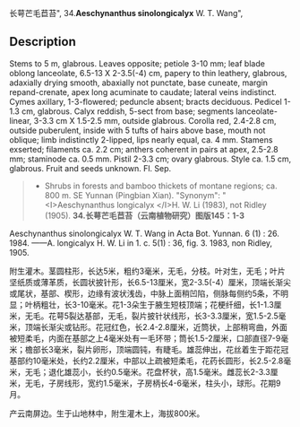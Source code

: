 长萼芒毛苣苔",
34.**Aeschynanthus sinolongicalyx** W. T. Wang",

## Description
Stems to 5 m, glabrous. Leaves opposite; petiole 3-10 mm; leaf blade oblong lanceolate, 6.5-13 X 2-3.5(-4) cm, papery to thin leathery, glabrous, adaxially drying smooth, abaxially not punctate, base cuneate, margin repand-crenate, apex long acuminate to caudate; lateral veins indistinct. Cymes axillary, 1-3-flowered; peduncle absent; bracts deciduous. Pedicel 1-1.3 cm, glabrous. Calyx reddish, 5-sect from base; segments lanceolate-linear, 3-3.3 cm X 1.5-2.5 mm, outside glabrous. Corolla red, 2.4-2.8 cm, outside puberulent, inside with 5 tufts of hairs above base, mouth not oblique; limb indistinctly 2-lipped, lips nearly equal, ca. 4 mm. Stamens exserted; filaments ca. 2.2 cm; anthers coherent in pairs at apex, 2.5-2.8 mm; staminode ca. 0.5 mm. Pistil 2-3.3 cm; ovary glabrous. Style ca. 1.5 cm, glabrous. Fruit and seeds unknown. Fl. Sep.

> * Shrubs in forests and bamboo thickets of montane regions; ca. 800 m. SE Yunnan (Pingbian Xian).
  "Synonym": "&lt;I&gt;Aeschynanthus longicalyx &lt;/I&gt;H. W. Li (1983), not Ridley (1905).
**34.长萼芒毛苣苔（云南植物研究）图版145：1-3**

Aeschynanthus sinolongicalyx W. T. Wang in Acta Bot. Yunnan. 6 (1) : 26. 1984. ——A. longicalyx H. W. Li in 1. c. 5(1) : 36, fig. 3. 1983, non Ridley, 1905.

附生灌木。茎圆柱形，长达5米，粗约3毫米，无毛，分枝。叶对生，无毛；叶片坚纸质或薄革质，长圆状披针形，长6.5-13厘米，宽2-3.5(-4）厘米，顶端长渐尖或尾状，基部、楔形，边缘有波状浅齿，中脉上面稍凹陷，侧脉每侧约5条，不明显；叶柄粗壮，长3-10毫米。花1-3朵生于腋生短枝顶端；花梗纤细，长1-1.3厘米，无毛。花萼5裂达基部，无毛，裂片披针状线形，长3-3.3厘米，宽1.5-2.5毫米，顶端长渐尖或钻形。花冠红色，长2.4-2.8厘米，近筒状，上部稍弯曲，外面被短柔毛，内面在基部之上4毫米处有一毛环带；筒长1.5-2厘米，口部直径7-9毫米；檐部长3毫米，裂片卵形，顶端圆钝，有睫毛。雄蕊伸出，花丝着生于距花冠基部约10毫米处，长约2.2厘米，中部以上疏被短柔毛，花药长圆形，长2.5-2.8毫米，无毛；退化雄蕊小，长约0.5毫米。花盘杯状，高1.5毫米。雌蕊长2-3.3厘米，无毛，子房线形，宽约1.5毫米，子房柄长4-6毫米，柱头小，球形。花期9月。

产云南屏边。生于山地林中，附生灌木上，海拔800米。
